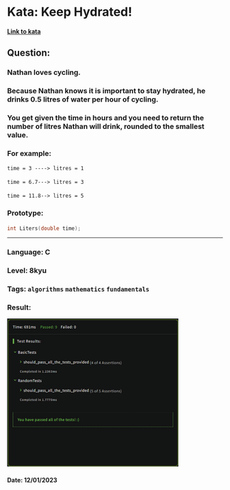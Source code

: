 # Kata: Keep Hydrated!  
#### [Link to kata](https://www.codewars.com/kata/582cb0224e56e068d800003c)  
## Question:  

### Nathan loves cycling.  

### Because Nathan knows it is important to stay hydrated, he drinks 0.5 litres of water per hour of cycling.  

### You get given the time in hours and you need to return the number of litres Nathan will drink, rounded to the smallest value.  

### **For example:**  

```
time = 3 ----> litres = 1

time = 6.7---> litres = 3

time = 11.8--> litres = 5
```  

### **Prototype:**  
```c
int Liters(double time);
```  
___  
### **Language: C**  
### **Level: 8kyu**  
### **Tags:** `algorithms` `mathematics` `fundamentals`  
### **Result:**  
<img src="result.png" alt="score" style="width: 400px;">  

#### Date: 12/01/2023  




